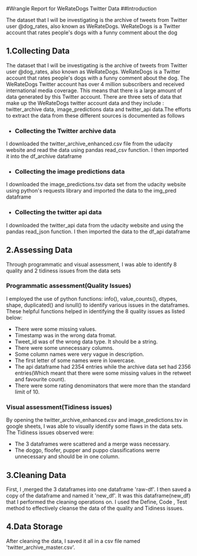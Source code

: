 #Wrangle Report for WeRateDogs Twitter Data
##Introduction

The dataset that I will be investigating is the archive of tweets from Twitter user @dog_rates, also known as WeRateDogs. WeRateDogs is a Twitter account that rates people's dogs with a funny comment about the dog
 ## 1.Collecting Data
 
The dataset that I will be investigating is the archive of tweets from Twitter user @dog_rates, also known as WeRateDogs. WeRateDogs is a Twitter account that rates people's dogs with a funny comment about the dog. The WeRateDogs Twitter account has over 4 million subscribers and received international media coverage. This means that there is a large amount of data generated by this Twitter account. There are three sets of data that make up the WeRateDogs twitter account data and they include : twitter_archive data, image_predictions data and twitter_api data.The efforts to extract the data from these different sources is documented as follows

 
- ### Collecting the Twitter archive data
I downloaded the twitter_archive_enhanced.csv file from the udacity website and read the data using pandas read_csv function. I then imported it into the df_archive dataframe


- ### Collecting the image predictions data 
I downloaded the image_predictions.tsv data set from the udacity website using python's requests library and imported the data to the img_pred dataframe

- ### Collecting the twitter api data 
I downloaded the twitter_api data from the udacity website and using the pandas read_json function. I then imported the data to the df_api dataframe


## 2.Assessing Data
Through programmatic and visual assessment, I was able to identify 8 quality and 2 tidiness issues from the data sets


### Programmatic assessment(Quality Issues)
I employed the use of python functions: info(), value_counts(), dtypes, shape, duplicated() and isnull() to identify various issues in the dataframes. These helpful functions helped in identifying the 8 quality issues as listed below: 

- There were some missing values.
- Timestamp was in the wrong data fromat.
- Tweet_id was of the wrong data type. It should be a string.
- There were some unnecessary columns.
- Some column names were very vague in description.
- The first letter of some names were in lowercase.
- The api dataframe had 2354 entries while the archive data set had 2356 entries(Which meant that there were some missing values in the retweet and favourite count).
- There were some rating denominators that were more than the standard limit of 10.


### Visual assessment(Tidiness issues)
By opening the twitter_archive_enhanced.csv and image_predictions.tsv in google sheets, I was able to visually identify some flaws in the data sets. The Tidiness issues observed were:
- The 3 dataframes were scattered and a merge wass necessary.
- The doggo, floofer, pupper and puppo classifications werre unnecessary and should be in one column.


## 3.Cleaning Data
First, I ,merged the 3 dataframes into one dataframe 'raw-df'. I then saved a copy of the dataframe and named it 'new_df'. It was this dataframe(new_df) that I performed the cleaning operations on. I used the Define, Code , Test method to effectively cleanse the data of the quality and Tidiness issues.


## 4.Data Storage
After cleaning the data, I saved it all in a csv file named 'twitter_archive_master.csv'.

